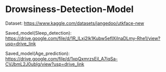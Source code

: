 # Drowsiness-Detection-Model
Dataset: https://www.kaggle.com/datasets/jangedoo/utkface-new

Saved_model(Sleep_detection): https://drive.google.com/file/d/1R_lLxj2Ik1Kubw5eflXiInaDLmy-Rhe1/view?usp=drive_link

Saved_model(Age_prediction): https://drive.google.com/file/d/1xpQxmrzsEil_A7iqSa-CVJbmL2J0ublg/view?usp=drive_link
